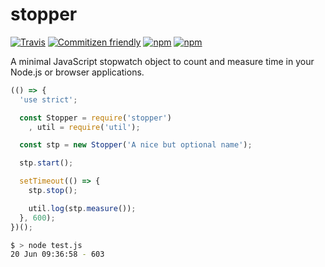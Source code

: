 # stopper

[![Travis](https://img.shields.io/travis/sbstjn/stopper.svg?maxAge=600)](https://travis-ci.org/sbstjn/stopper) [![Commitizen friendly](https://img.shields.io/badge/commitizen-friendly-brightgreen.svg)](https://github.com/sbstjn/stopper/commits/master) [![npm](https://img.shields.io/npm/dt/stopper.svg?maxAge=600)](https://www.npmjs.com/package/stopper) [![npm](https://img.shields.io/npm/v/stopper.svg?maxAge=600)](https://www.npmjs.com/package/stopper)

A minimal JavaScript stopwatch object to count and measure time in your Node.js
or browser applications.

```js
(() => {
  'use strict';

  const Stopper = require('stopper')  
    , util = require('util');

  const stp = new Stopper('A nice but optional name');

  stp.start();

  setTimeout(() => {
    stp.stop();

    util.log(stp.measure());
  }, 600);
})();
```

```bash
$ > node test.js
20 Jun 09:36:58 - 603
```
